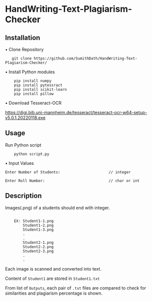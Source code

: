 # **HandWriting-Text-Plagiarism-Checker**

## Installation
• Clone Repository

``` 
   git clone https://github.com/SumithDath/HandWriting-Text-Plagiarism-Checker/
```




• Install Python modules

``` pip install opencv-python 
    pip install numpy
    pip install pytessract
    pip install scikit-learn
    pip install pillow 
```

• Download Tesseract-OCR

https://digi.bib.uni-mannheim.de/tesseract/tesseract-ocr-w64-setup-v5.0.1.20220118.exe

## Usage

Run Python script

```
    python script.py
```

• Input Values

``` Enter Number of Students:                      // integer ```

``` Enter Roll Number:                             // char or int ```

## Description

Images(.png) of a students should end with integer.
```

    EX: Student1-1.png
        Student1-2.png
        Student1-3.png
        .
        .
        Student2-1.png
        Student2-2.png
        Student2-3.png
        .
        .
```

Each image is scanned and converted into text.

Content of ```Student1``` are stored in ```Student1.txt```

From list of ```Outputs```, each pair of ``.txt`` files are compared to check for similarities and plagiarism percentage is shown.
